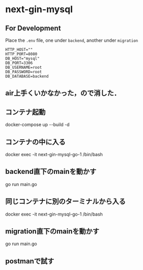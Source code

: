 # next-gin-mysql

## For Development
Place the `.env` file, one under `backend`, another under `migration`

```
HTTP_HOST=""
HTTP_PORT=8080
DB_HOST="mysql"
DB_PORT=3306
DB_USERNAME=root
DB_PASSWORD=root
DB_DATABASE=backend
```
## air上手くいかなかった，ので消した．
## コンテナ起動
docker-compose up --build -d
## コンテナの中に入る
docker exec -it next-gin-mysql-go-1 /bin/bash
## backend直下のmainを動かす
go run main.go
## 同じコンテナに別のターミナルから入る
docker exec -it next-gin-mysql-go-1 /bin/bash
## migration直下のmainを動かす
go run main.go
## postmanで試す